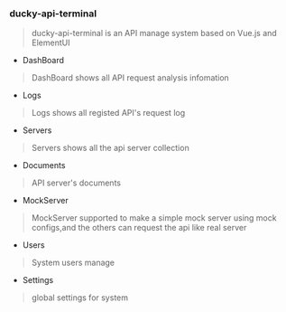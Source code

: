 <!--
 * @Author: your name
 * @Date: 2020-05-25 11:43:33
 * @LastEditTime: 2020-06-05 10:44:24
 * @LastEditors: Please set LastEditors
 * @Description: In User Settings Edit
 * @FilePath: \ducky-api-terminal\README.md
--> 
### ducky-api-terminal
> ducky-api-terminal is an API manage system based on Vue.js and ElementUI

- DashBoard
> DashBoard shows all API request analysis infomation

- Logs
> Logs shows all registed API's request log

- Servers 
> Servers shows all the api server collection

- Documents
> API server's documents

- MockServer 
> MockServer supported to make a simple mock server using mock configs,and the others can request the api like real server

- Users
> System users manage

- Settings
> global settings for system
